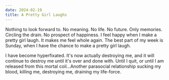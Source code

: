 ```yaml
---
date: 2024-02-19
title: A Pretty Girl Laughs
---
```


Nothing to look forward to. No meaning. No life. No future. Only memories. Circling the drain. No prospect of happiness. I feel happy when I make a pretty girl laugh. It makes me feel whole again. The best part of my week is Sunday, when I have the chance to make a pretty girl laugh.

I have become hyperfixated. It's now actually destroying me, and it will continue to destroy me until it's over and done with. Until I quit, or until I am released from this mortal coil...Another parasocial relationship sucking my blood, killing me, destroying me, draining my life-force.
